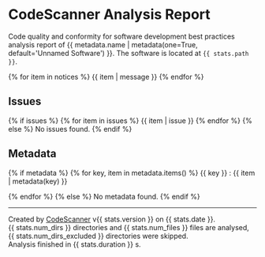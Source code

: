 # CodeScanner Analysis Report

Code quality and conformity for software development best practices analysis
report of {{ metadata.name | metadata(one=True, default='Unnamed Software') }}. The
software is located at `{{ stats.path }}`.

{% for item in notices %}
{{ item | message }}
{% endfor %}

## Issues

{% if issues %}
{% for item in issues %}
{{ item | issue }}
{% endfor %}
{% else %}
No issues found.
{% endif %}

## Metadata

{% if metadata %}
{% for key, item in metadata.items() %}
{{ key }}
: {{ item | metadata(key) }}

{% endfor %}
{% else %}
No metadata found.
{% endif %}

---
Created by [CodeScanner](https://github.com/SS-NES/codescanner) v{{ stats.version }} on {{ stats.date }}.  
{{ stats.num_dirs }} directories and {{ stats.num_files }} files are analysed, {{ stats.num_dirs_excluded }} directories were skipped.  
Analysis finished in {{ stats.duration }} s.  
